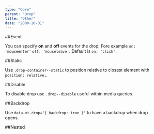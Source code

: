 ```yaml
---
type: "Core"
parent: "Drop"
title: "Other"
date: "2000-10-01"
---
```


##Event

You can specify **on** and **off** events for the drop. Fore example `on: 'mouseenter'` `off: 'mouseleave'`. Default is `on: 'click'`.

<demo>
  <demovanilla src="inline/core/drop/event">
  </demovanilla>
</demo>

##Static

Use `.drop-container--static` to position relative to closest element with `position: relative;`.

<demo>
  <demovanilla src="inline/core/drop/static">
  </demovanilla>
</demo>

##Disable

To disable drop use `.drop--disable` useful within media queries.

<demo>
  <demovanilla src="inline/core/drop/disable">
  </demovanilla>
</demo>

##Backdrop

Use `data-xt-drop='{ backdrop: true }'` to have a backdrop when drop opens.

<demo>
  <demovanilla src="inline/core/drop/backdrop">
  </demovanilla>
</demo>

##Nested

<demo>
  <demovanilla src="inline/core/drop/nested">
  </demovanilla>
</demo>
